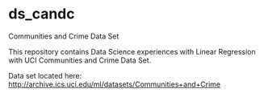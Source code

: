 # ds_candc
Communities and Crime Data Set

This repository contains Data Science experiences with Linear Regression
with UCI Communities and Crime Data Set.

Data set located here: http://archive.ics.uci.edu/ml/datasets/Communities+and+Crime
